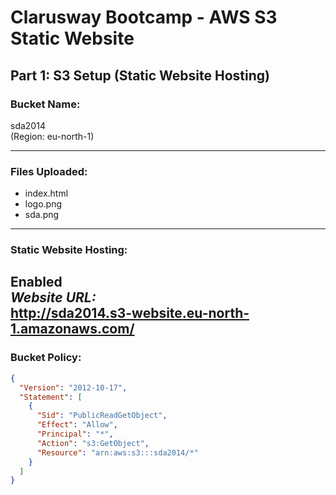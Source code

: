 # Clarusway Bootcamp - AWS S3 Static Website

## Part 1: S3 Setup (Static Website Hosting)

### Bucket Name:
sda2014  
(Region: eu-north-1)

---

### Files Uploaded:
- index.html  
- logo.png  
- sda.png  

---

### Static Website Hosting:
Enabled  
*Website URL:*  
http://sda2014.s3-website.eu-north-1.amazonaws.com/
---

### Bucket Policy:
```json
{
  "Version": "2012-10-17",
  "Statement": [
    {
      "Sid": "PublicReadGetObject",
      "Effect": "Allow",
      "Principal": "*",
      "Action": "s3:GetObject",
      "Resource": "arn:aws:s3:::sda2014/*"
    }
  ]
}